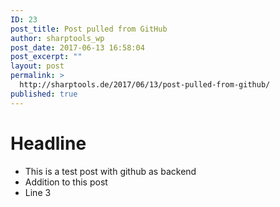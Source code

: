 ```yaml
---
ID: 23
post_title: Post pulled from GitHub
author: sharptools_wp
post_date: 2017-06-13 16:58:04
post_excerpt: ""
layout: post
permalink: >
  http://sharptools.de/2017/06/13/post-pulled-from-github/
published: true
---
```


Headline
========

* This is a test post with github as backend
* Addition to this post
* Line 3